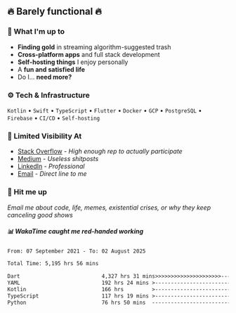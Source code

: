 ## 🔥 Barely functional 🔥

### 🎯 What I'm up to

- **Finding gold** in streaming algorithm-suggested trash
- **Cross-platform apps** and full stack development
- **Self-hosting things** I enjoy personally
- A **fun and satisfied life**
- Do I... **need more?**

### ⚙️ Tech & Infrastructure

`Kotlin` • `Swift` • `TypeScript` • `Flutter` • `Docker` • `GCP` • `PostgreSQL` • `Firebase` •
`CI/CD` • `Self-hosting`

### 🔗 Limited Visibility At

- [Stack Overflow](https://stackoverflow.com/users/15199864/deepanshu) - *High enough rep to
  actually participate*
- [Medium](https://medium.com/@deepanshuc2141) - *Useless shitposts*
- [LinkedIn](https://www.linkedin.com/in/chaudhary-deepanshu/) - *Professional*
- [Email](mailto:0qs8e9yn@duck.com) - *Direct line to me*

### 💬 Hit me up

*Email me about code, life, memes, existential crises, or why they keep canceling good shows*

##### 📊 *WakaTime caught me red-handed working*

<!--START_SECTION:waka-->

```txt
From: 07 September 2021 - To: 02 August 2025

Total Time: 5,195 hrs 56 mins

Dart                          4,327 hrs 31 mins>>>>>>>>>>>>>>>>>>>>>----   83.29 %
YAML                          192 hrs 24 mins >------------------------   03.70 %
Kotlin                        166 hrs         >------------------------   03.20 %
TypeScript                    117 hrs 19 mins >------------------------   02.26 %
Python                        76 hrs 50 mins  -------------------------   01.48 %
```

<!--END_SECTION:waka-->

<!---
If you're reading this in the raw file, you've gone too deep. Go back.
--->
